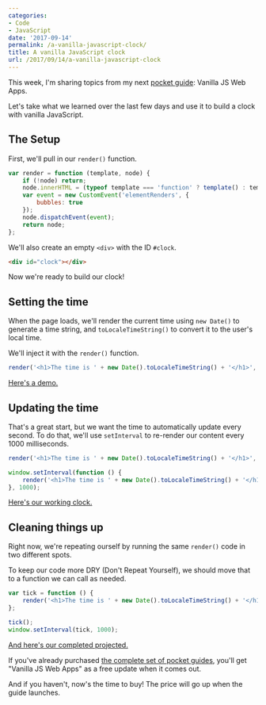 ```yaml
---
categories:
- Code
- JavaScript
date: '2017-09-14'
permalink: /a-vanilla-javascript-clock/
title: A vanilla JavaScript clock
url: /2017/09/14/a-vanilla-javascript-clock
---
```


This week, I'm sharing topics from my next [pocket guide](https://gomakethings.com): Vanilla JS Web Apps.

Let's take what we learned over the last few days and use it to build a clock with vanilla JavaScript.

## The Setup

First, we'll pull in our `render()` function.

```js
var render = function (template, node) {
    if (!node) return;
    node.innerHTML = (typeof template === 'function' ? template() : template);
    var event = new CustomEvent('elementRenders', {
        bubbles: true
    });
    node.dispatchEvent(event);
    return node;
};
```

We'll also create an empty `<div>` with the ID `#clock`.

```html
<div id="clock"></div>
```

Now we're ready to build our clock!

## Setting the time

When the page loads, we'll render the current time using `new Date()` to generate a time string, and `toLocaleTimeString()` to convert it to the user's local time.

We'll inject it with the `render()` function.

```js
render('<h1>The time is ' + new Date().toLocaleTimeString() + '</h1>', document.querySelector('#clock'));
```

[Here's a demo.](https://jsfiddle.net/cferdinandi/r18nLqob/)

## Updating the time

That's a great start, but we want the time to automatically update every second. To do that, we'll use `setInterval` to re-render our content every 1000 milliseconds.

```js
render('<h1>The time is ' + new Date().toLocaleTimeString() + '</h1>', document.querySelector('#clock'));

window.setInterval(function () {
	render('<h1>The time is ' + new Date().toLocaleTimeString() + '</h1>', document.querySelector('#clock'));
}, 1000);
```

[Here's our working clock.](https://jsfiddle.net/cferdinandi/r18nLqob/1/)

## Cleaning things up

Right now, we're repeating ourself by running the same `render()` code in two different spots.

To keep our code more DRY (Don't Repeat Yourself), we should move that to a function we can call as needed.

```js
var tick = function () {
	render('<h1>The time is ' + new Date().toLocaleTimeString() + '</h1>', document.querySelector('#clock'));
};

tick();
window.setInterval(tick, 1000);
```

[And here's our completed projected.](https://jsfiddle.net/cferdinandi/r18nLqob/2/)

If you've already purchased [the complete set of pocket guides](/guides/complete-set/), you'll get "Vanilla JS Web Apps" as a free update when it comes out.

And if you haven't, now's the time to buy! The price will go up when the guide launches.